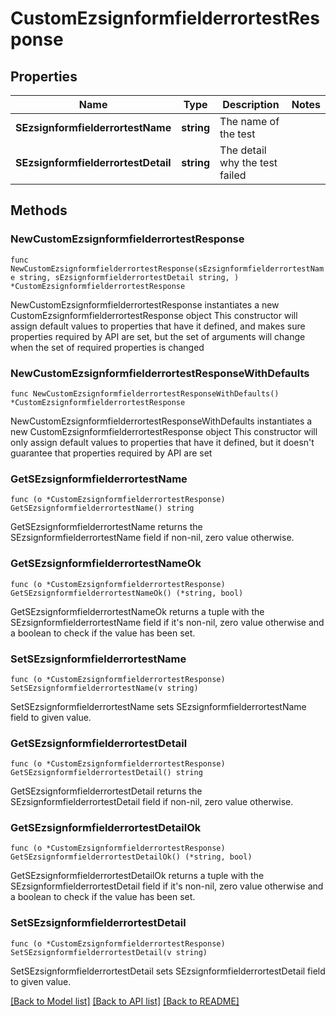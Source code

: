 # CustomEzsignformfielderrortestResponse

## Properties

Name | Type | Description | Notes
------------ | ------------- | ------------- | -------------
**SEzsignformfielderrortestName** | **string** | The name of the test | 
**SEzsignformfielderrortestDetail** | **string** | The detail why the test failed | 

## Methods

### NewCustomEzsignformfielderrortestResponse

`func NewCustomEzsignformfielderrortestResponse(sEzsignformfielderrortestName string, sEzsignformfielderrortestDetail string, ) *CustomEzsignformfielderrortestResponse`

NewCustomEzsignformfielderrortestResponse instantiates a new CustomEzsignformfielderrortestResponse object
This constructor will assign default values to properties that have it defined,
and makes sure properties required by API are set, but the set of arguments
will change when the set of required properties is changed

### NewCustomEzsignformfielderrortestResponseWithDefaults

`func NewCustomEzsignformfielderrortestResponseWithDefaults() *CustomEzsignformfielderrortestResponse`

NewCustomEzsignformfielderrortestResponseWithDefaults instantiates a new CustomEzsignformfielderrortestResponse object
This constructor will only assign default values to properties that have it defined,
but it doesn't guarantee that properties required by API are set

### GetSEzsignformfielderrortestName

`func (o *CustomEzsignformfielderrortestResponse) GetSEzsignformfielderrortestName() string`

GetSEzsignformfielderrortestName returns the SEzsignformfielderrortestName field if non-nil, zero value otherwise.

### GetSEzsignformfielderrortestNameOk

`func (o *CustomEzsignformfielderrortestResponse) GetSEzsignformfielderrortestNameOk() (*string, bool)`

GetSEzsignformfielderrortestNameOk returns a tuple with the SEzsignformfielderrortestName field if it's non-nil, zero value otherwise
and a boolean to check if the value has been set.

### SetSEzsignformfielderrortestName

`func (o *CustomEzsignformfielderrortestResponse) SetSEzsignformfielderrortestName(v string)`

SetSEzsignformfielderrortestName sets SEzsignformfielderrortestName field to given value.


### GetSEzsignformfielderrortestDetail

`func (o *CustomEzsignformfielderrortestResponse) GetSEzsignformfielderrortestDetail() string`

GetSEzsignformfielderrortestDetail returns the SEzsignformfielderrortestDetail field if non-nil, zero value otherwise.

### GetSEzsignformfielderrortestDetailOk

`func (o *CustomEzsignformfielderrortestResponse) GetSEzsignformfielderrortestDetailOk() (*string, bool)`

GetSEzsignformfielderrortestDetailOk returns a tuple with the SEzsignformfielderrortestDetail field if it's non-nil, zero value otherwise
and a boolean to check if the value has been set.

### SetSEzsignformfielderrortestDetail

`func (o *CustomEzsignformfielderrortestResponse) SetSEzsignformfielderrortestDetail(v string)`

SetSEzsignformfielderrortestDetail sets SEzsignformfielderrortestDetail field to given value.



[[Back to Model list]](../README.md#documentation-for-models) [[Back to API list]](../README.md#documentation-for-api-endpoints) [[Back to README]](../README.md)


